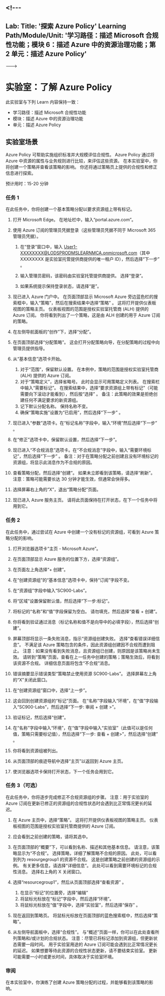 <a name="---"></a><!---
---
Lab: Title: '探索 Azure Policy' Learning Path/Module/Unit: '学习路径：描述 Microsoft 合规性功能；模块 6：描述 Azure 中的资源治理功能；第 2 单元：描述 Azure Policy'
---
--->

# <a name="lab-explore-azure-policy"></a>实验室：了解 Azure Policy

此实验室与下列 Learn 内容保持一致：

- 学习路径：描述 Microsoft 合规性功能
- 模块：描述 Azure 中的资源治理功能
- 单元：描述 Azure Policy

## <a name="lab-scenario"></a>实验室场景

Azure Policy 可帮助实施组织标准并大规模评估合规性。 Azure Policy 通过将 Azure 中资源的属性与业务规则进行比较，来评估这些资源。 在本实验室中，你将创建一个策略并查看该策略的影响。  你还将通过策略页上提供的合规性和修正信息进行探索。

预计用时：15-20 分钟

### <a name="task-1"></a>任务 1

在此任务中，你将创建一个基本策略分配以要求资源组上带有标记。
1.  打开 Microsoft Edge。 在地址栏中，输入“portal.azure.com”。

1. 使用 Azure 订阅的管理员凭据登录（这些管理员凭据不同于 Microsoft 365 管理员凭据）。
    1. 在“登录”窗口中，输入 User1-XXXXXXXX@LODSPRODMSLEARNMCA.onmicrosoft.com（其中 XXXXXXXX 是实验室托管提供商提供的唯一租户 ID），然后选择“下一步” 。

    1. 输入管理员密码，该密码由实验室托管提供商提供。 选择“登录”。
    1. 如果系统提示保持登录状态，请选择“是”。

1. 现已进入 Azure 门户中。  在页面顶部显示 Microsoft Azure 旁边蓝色栏的搜索框中，输入“策略”，然后在搜索结果中选择“策略” 。 这将打开提供仪表板视图的策略主页。  仪表板视图的范围是授权实验室托管商 (ALH) 提供的 Azure 订阅。 你将看到列出了一个策略，这是由 ALH 创建的用于 Azure 订阅的策略。

1. 在左侧导航面板的“创作”下，选择“分配”。

1. 在页面顶部选择“分配策略”。 这会打开分配策略向导，在分配策略的过程中向管理员提供指导。

1. 从“基本信息”选项卡开始。
    1. 对于“范围”，保留默认设置。 在本例中，策略的范围是授权实验室托管商 (ALH) 提供的 Azure 订阅。
    1. 对于“策略定义”，选择省略号。  此时会显示可用策略定义列表。  在搜索栏中输入“需要标记”。 在搜索结果中，选择“要求资源组上带有标记”（可能需要向下滚动才能看到），然后按“选择” 。  备注：此策略的效果是拒绝创建任何不满足要求的新资源组。  
    1. 记下默认分配名称。  保持名称不变。
    1. 确保“策略实施”设置为“已启用”，然后选择“下一步” 。

1. 现已进入“参数”选项卡。在“标记名称”字段中，输入“环境”然后选择“下一步” 。

1. 在“修正”选项卡中，保留默认设置，然后选择“下一步”。

1. 现已进入“不合规消息”选项卡。在“不合规消息”字段中，输入“需要环境标记”，然后选择“下一步” 。 备注：对于在策略分配之前创建且没有环境标记的资源组，将显示此消息作为不合规的原因。

1. 查看策略分配，然后选择“创建”。  如果未立即看到该策略，请选择“刷新”。 注意：策略可能需要长达 30 分钟才能生效，但通常会快得多。

1. 选择屏幕右上角的“X”，退出“策略分配”页面。

1. 现已进入 Azure 服务主页。  请将此页面保持在打开状态，在下一个任务中将用到它。

### <a name="task-2"></a>任务 2

在此任务中，通过尝试在 Azure 中创建一个没有标记的资源组，可看到 Azure 策略分配的影响。

1. 打开浏览器选项卡“主页 - Microsoft Azure”。

1. 在页面顶部显示 Azure 服务的位置下方，选择“资源组”。

1. 在页面左上角选择“+ 创建”。

1. 在“创建资源组”的“基本信息”选项卡中，保持“订阅”字段不变。

1. 在“资源组”字段中输入“SC900-Labs”。

1. 将“区域”设置保留默认值，然后选择“下一步:标记”。

1. 将标记的“名称”和“值”字段保留为空白。  请勿填充，然后选择“查看 + 创建”。

1. 你将看到验证通过消息（标记名称和值不是向导中的必填字段），然后选择“创建”。

1. 屏幕顶部将显示一条失败消息，指示“资源组创建失败。 选择“查看错误详细信息”。 不满足该 Azure 策略包含的条件，因此资源组创建因不合规而遭到阻止。 注意：如果没有看到失败消息，且资源组已创建，则原因是该策略尚未生效。  请转到“策略”页面，查看在上一任务中创建的策略；策略生效后，将看到该资源不合规。  详细信息页面将包含“不合规”消息。

1. 错误摘要显示错误类型“策略禁止使用资源 SC900-Labs”。  选择屏幕左上角的“X”关闭此窗口。

1. 在“创建资源组”窗口中，选择“上一步”。

1. 这会回到创建资源组的“标记”页面。  在“名称”字段输入“环境”，在“值”字段输入“SC900-Labs”，然后选择“下一步: 审阅 + 创建 >”。

1. 验证标记，然后选择“创建”。

1. 在“名称”字段中输入“环境”，在“值”字段中输入“实验室”（此值可以是任何值，策略只需要标记值），然后选择“下一步: 查看 + 创建>”，然后选择“创建”   。

1. 你将看到资源组被列出。  

1. 从页面顶部的痕迹导航中选择“主页”以返回到 Azure 主页。

1. 使浏览器选项卡保持打开状态，下一个任务会用到它。

### <a name="task-3-optional"></a>任务 3（可选）

在此任务中，你将逐步完成修正不合规资源组的步骤。 注意：用于实验室的 Azure 订阅在更新已修正的资源组的合规性状态时会遇到比正常情况更长的延迟。

1. 在 Azure 主页中，选择“策略”。 这将打开提供仪表板视图的策略主页。  仪表板视图的范围是授权实验室托管商提供的 Azure 订阅。  

1. 应会看到之前创建的策略，请将其选中。

1. 在页面顶部的“概要”下，可以看到名称、描述和其他基本信息。  请注意，该策略显示为“不合规”。  选择策略，详细了解策略不合规的原因。 此处，可以看到列为 resourgegroup1 的资源不合规。  这是创建策略之前创建的资源组的示例。 有关更多信息，请选择“详细信息”。  此处可以看到需要环境标记的合规性消息。  选择右上角的 X 关闭窗口。

1. 选择“resourcegroup1”，然后从页面顶部选择“查看资源” 。
    1. 在显示“标记”的位置旁，选择“编辑”
    1. 将鼠标光标放在“标记”字段中，然后选择“环境”。
    1. 将鼠标光标放在“值”字段中，选择“实验室”，然后选择“保存” 。

1. 现在返回到策略页。  将鼠标光标放在页面顶部的蓝色搜索框中，然后选择“策略”。

1. 从左侧导航面板中，选择“合规性”。  与“概述”页面一样，你可以在此处查看所列策略和/或计划的合规状态。  注意：尽管已将标记添加到资源组，但更新状态需要一段时间。  用于实验室用途的 Azure 订阅可能会遇到比正常情况更长的延迟。 如果想要等待此资源的合规性状态更新，请不要结束实验室。 更新可能需要一小时或更长时间，具体取决于实验室环境。  

### <a name="review"></a>审阅

在本实验室中，你演练了创建 Azure 策略分配的过程，并能够看到该策略的影响。
